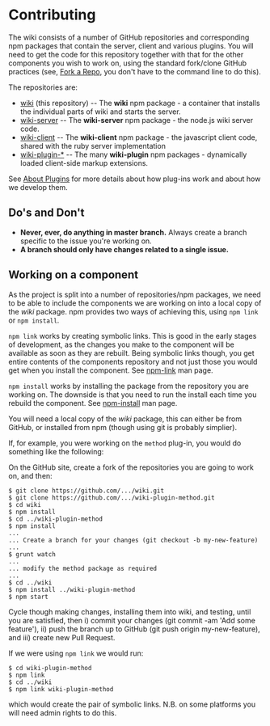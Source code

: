 # Contributing

The wiki consists of a number of GitHub repositories and corresponding npm packages that contain the server, client and various plugins. You will need to get the code for this repository together with that for the other components you wish to work on, using the standard fork/clone GitHub practices (see, [Fork a Repo](https://help.github.com/articles/fork-a-repo), you don't have to the command line to do this).

The repositories are:

* [wiki](https://github.com/fedwiki/wiki) (this repository) -- The **wiki** npm package - a container that installs the individual parts of wiki and starts the server.
* [wiki-server](https://github.com/fedwiki/wiki-server) -- The **wiki-server** npm package - the node.js wiki server code.
* [wiki-client](https://github.com/fedwiki/wiki-client) -- The **wiki-client** npm package - the javascript client code, shared with the ruby server implementation
* [wiki-plugin-*](https://github.com/search?q=%40fedwiki+plugin&type=Repositories&ref=searchresults) -- The many **wiki-plugin** npm packages - dynamically loaded client-side markup extensions.

See [About Plugins](http://plugins.fed.wiki.org/about-plugins.html) for more details about how plug-ins work and about how we develop them.

## Do's and Don't

* **Never, ever, do anything in master branch.** Always create a branch specific to the issue you're working on.
* **A branch should only have changes related to a single issue.**

## Working on a component

As the project is split into a number of repositories/npm packages, we need to be able to include the components we are working on into a local copy of the *wiki* package. npm provides two ways of achieving this, using ```npm link``` or ```npm install```.

```npm link``` works by creating symbolic links. This is good in the early stages of development, as the changes you make to the component will be available as soon as they are rebuilt. Being symbolic links though, you get entire contents of the components repository and not just those you would get when you install the component. See [npm-link](https://npmjs.org/doc/cli/npm-link.html) man page.

```npm install``` works by installing the package from the repository you are working on. The downside is that you need to run the install each time you rebuild the component. See [npm-install](https://npmjs.org/doc/cli/npm-install.html) man page.

You will need a local copy of the *wiki* package, this can either be from GitHub, or installed from npm (though using git is probably simplier).

If, for example, you were working on the ```method``` plug-in, you would do something like the following:

On the GitHub site, create a fork of the repositories you are going to work on, and then:

	$ git clone https://github.com/.../wiki.git
	$ git clone https://github.com/.../wiki-plugin-method.git
	$ cd wiki
	$ npm install
	$ cd ../wiki-plugin-method
	$ npm install
	...
	... Create a branch for your changes (git checkout -b my-new-feature)
	...
	$ grunt watch
	...
	... modify the method package as required
	...
	$ cd ../wiki
	$ npm install ../wiki-plugin-method
	$ npm start

Cycle though making changes, installing them into wiki, and testing, until you are satisfied, then i) commit your changes (git commit -am 'Add some feature'), ii) push the branch up to GitHub (git push origin my-new-feature), and iii) create new Pull Request.

If we were using ```npm link``` we would run:

	$ cd wiki-plugin-method
	$ npm link
	$ cd ../wiki
	$ npm link wiki-plugin-method

which would create the pair of symbolic links. N.B. on some platforms you will need admin rights to do this.
